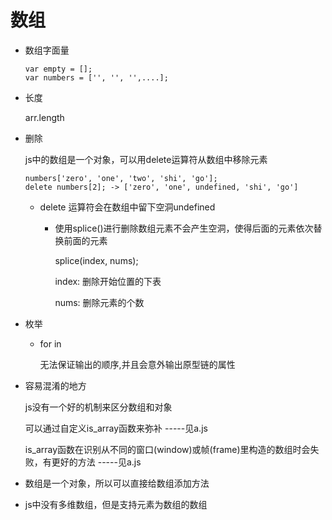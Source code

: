 # 数组

- 数组字面量
  ```
  var empty = [];
  var numbers = ['', '', '',....];
  ```

- 长度  

  arr.length

- 删除  

  js中的数组是一个对象，可以用delete运算符从数组中移除元素
  ```
  numbers['zero', 'one', 'two', 'shi', 'go'];
  delete numbers[2]; -> ['zero', 'one', undefined, 'shi', 'go']
  ```
  - delete 运算符会在数组中留下空洞undefined
    - 使用splice()进行删除数组元素不会产生空洞，使得后面的元素依次替换前面的元素  

      splice(index, nums);  

      index: 删除开始位置的下表  

      nums: 删除元素的个数

- 枚举
  - for in   

    无法保证输出的顺序,并且会意外输出原型链的属性

- 容易混淆的地方  

  js没有一个好的机制来区分数组和对象  

  可以通过自定义is_array函数来弥补  -----见a.js  
  
  is_array函数在识别从不同的窗口(window)或帧(frame)里构造的数组时会失败，有更好的方法 -----见a.js

- 数组是一个对象，所以可以直接给数组添加方法

- js中没有多维数组，但是支持元素为数组的数组